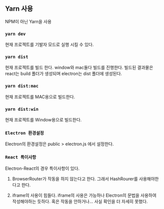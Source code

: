 ## Yarn 사용

NPM이 아닌 Yarn을 사용

### `yarn dev`

현재 프로젝트를 기발자 모드로 실행 시킬 수 있다.

### `yarn dist`

현재 프로젝트를 빌드 한다. window와 mac둘다 빌드를 진행한다.
빌드된 결과물은 react는 build 폴더가 생성되며
electron는 dist 폴더에 생성된다.

### `yarn dist:mac`

현재 프로젝트를 MAC용으로 빌드한다.

### `yarn dist:win`

현재 프로젝트를 Window용으로 빌드한다.

### `Electron 환경설정`

Electron의 환경설정은 public > electron.js 에서 설정한다.

### `React 특이사항`

Electron-React의 경우 특이사항이 있다.

1. BrowserRouter가 작동을 하지 않는다고 한다.
   그래서 HashRourer를 사용해야한다고 한다.

2. iframe의 사용이 힘들다.
   iframe의 사용은 가능하나 Electron의 문법을 사용하여 작성해야하는 듯하다.
   혹은 작동을 안하거나... 사실 확인을 더 자세히 못했다.
